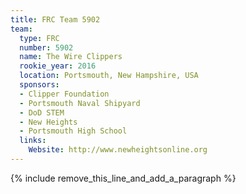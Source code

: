```yaml
---
title: FRC Team 5902
team:
  type: FRC
  number: 5902
  name: The Wire Clippers
  rookie_year: 2016
  location: Portsmouth, New Hampshire, USA
  sponsors:
  - Clipper Foundation
  - Portsmouth Naval Shipyard
  - DoD STEM
  - New Heights
  - Portsmouth High School
  links:
    Website: http://www.newheightsonline.org
---
```


{% include remove_this_line_and_add_a_paragraph %}
